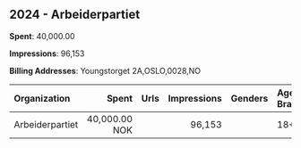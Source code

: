 ## 2024 - Arbeiderpartiet 
**Spent**: 40,000.00

**Impressions**: 96,153

**Billing Addresses**: Youngstorget 2A,OSLO,0028,NO

|Organization|Spent|Urls|Impressions|Genders|Age Brackets|Country Codes|
|:---|---:|:---|---:|:---|:---|:---|
|Arbeiderpartiet|40,000.00 NOK||96,153||18+|norway|
